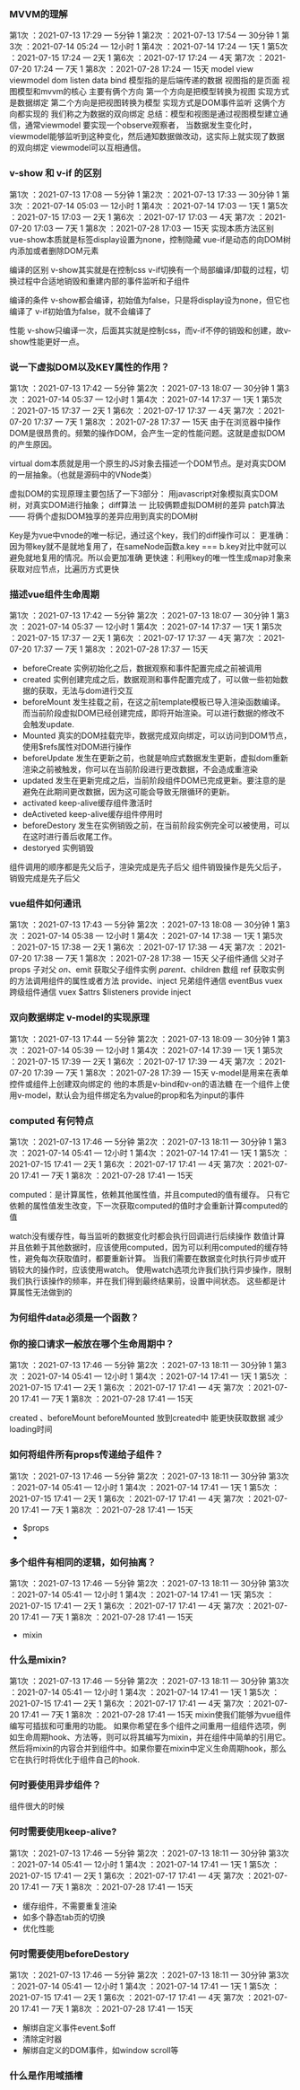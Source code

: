 ### MVVM的理解
第1次 ：2021-07-13 17:29 — 5分钟  1
第2次 ：2021-07-13 17:54 — 30分钟  1
第3次 ：2021-07-14 05:24 — 12小时  1
第4次 ：2021-07-14 17:24 — 1天   1
第5次 ：2021-07-15 17:24 — 2天  1
第6次 ：2021-07-17 17:24 — 4天
第7次 ：2021-07-20 17:24 — 7天  1
第8次 ：2021-07-28 17:24 — 15天
 model view viewmodel
 dom listen
 data bind
 模型指的是后端传递的数据 视图指的是页面 视图模型和mvvm的核心 主要有俩个方向
    第一个方向是把模型转换为视图 实现方式是数据绑定
    第二个方向是把视图转换为模型 实现方式是DOM事件监听
    这俩个方向都实现的 我们称之为数据的双向绑定
    总结：模型和视图是通过视图模型建立通信，通常viewmodel 要实现一个observe观察者，
    当数据发生变化时，viewmodel能够监听到这种变化，然后通知数据做改动，这实际上就实现了数据的双向绑定
    viewmodel可以互相通信。

### v-show 和 v-if 的区别
第1次 ：2021-07-13 17:08 — 5分钟  1
第2次 ：2021-07-13 17:33 — 30分钟  1
第3次 ：2021-07-14 05:03 — 12小时  1
第4次 ：2021-07-14 17:03 — 1天  1
第5次 ：2021-07-15 17:03 — 2天  1
第6次 ：2021-07-17 17:03 — 4天
第7次 ：2021-07-20 17:03 — 7天  1
第8次 ：2021-07-28 17:03 — 15天
实现本质方法区别
vue-show本质就是标签display设置为none，控制隐藏
vue-if是动态的向DOM树内添加或者删除DOM元素

编译的区别
v-show其实就是在控制css
v-if切换有一个局部编译/卸载的过程，切换过程中合适地销毁和重建内部的事件监听和子组件

编译的条件
v-show都会编译，初始值为false，只是将display设为none，但它也编译了
v-if初始值为false，就不会编译了

性能
v-show只编译一次，后面其实就是控制css，而v-if不停的销毁和创建，故v-show性能更好一点。

### 说一下虚拟DOM以及KEY属性的作用？
第1次 ：2021-07-13 17:42 — 5分钟 
第2次 ：2021-07-13 18:07 — 30分钟  1
第3次 ：2021-07-14 05:37 — 12小时  1
第4次 ：2021-07-14 17:37 — 1天  1
第5次 ：2021-07-15 17:37 — 2天  1
第6次 ：2021-07-17 17:37 — 4天
第7次 ：2021-07-20 17:37 — 7天  1
第8次 ：2021-07-28 17:37 — 15天
由于在浏览器中操作DOM是很昂贵的。频繁的操作DOM，会产生一定的性能问题。这就是虚拟DOM的产生原因。

virtual dom本质就是用一个原生的JS对象去描述一个DOM节点。是对真实DOM的一层抽象。（也就是源码中的VNode类）

虚拟DOM的实现原理主要包括了一下3部分：
  用javascript对象模拟真实DOM树，对真实DOM进行抽象；
  diff算法 一 比较俩颗虚拟DOM树的差异
  patch算法 —— 将俩个虚拟DOM独享的差异应用到真实的DOM树

  Key是为vue中vnode的唯一标记，通过这个key，我们的diff操作可以：
  更准确：因为带key就不是就地复用了，在sameNode函数a.key === b.key对比中就可以避免就地复用的情况。所以会更加准确
  更快速：利用key的唯一性生成map对象来获取对应节点，比遍历方式更快

### 描述vue组件生命周期
第1次 ：2021-07-13 17:42 — 5分钟
第2次 ：2021-07-13 18:07 — 30分钟  1
第3次 ：2021-07-14 05:37 — 12小时  1
第4次 ：2021-07-14 17:37 — 1天  1
第5次 ：2021-07-15 17:37 — 2天  1
第6次 ：2021-07-17 17:37 — 4天
第7次 ：2021-07-20 17:37 — 7天  1
第8次 ：2021-07-28 17:37 — 15天
* beforeCreate 实例初始化之后，数据观察和事件配置完成之前被调用
* created 实例创建完成之后，数据观测和事件配置完成了，可以做一些初始数据的获取，无法与dom进行交互
* beforeMount 发生挂载之前，在这之前template模板已导入渲染函数编译。而当前阶段虚拟DOM已经创建完成，即将开始渲染。可以进行数据的修改不会触发update.
* Mounted 真实的DOM挂载完毕，数据完成双向绑定，可以访问到DOM节点，使用$refs属性对DOM进行操作
* beforeUpdate 发生在更新之前，也就是响应式数据发生更新，虚拟dom重新渲染之前被触发，你可以在当前阶段进行更改数据，不会造成重渲染
* updated 发生在更新完成之后，当前阶段组件DOM已完成更新。要注意的是避免在此期间更改数据，因为这可能会导致无限循环的更新。
* activated  keep-alive缓存组件激活时
* deActiveted keep-alive缓存组件停用时
* beforeDestory 发生在实例销毁之前，在当前阶段实例完全可以被使用，可以在这时进行善后收尾工作。
* destoryed 实例销毁

组件调用的顺序都是先父后子，渲染完成是先子后父
组件销毁操作是先父后子，销毁完成是先子后父

### vue组件如何通讯
第1次 ：2021-07-13 17:43 — 5分钟
第2次 ：2021-07-13 18:08 — 30分钟   1
第3次 ：2021-07-14 05:38 — 12小时   1
第4次 ：2021-07-14 17:38 — 1天  1
第5次 ：2021-07-15 17:38 — 2天  1
第6次 ：2021-07-17 17:38 — 4天
第7次 ：2021-07-20 17:38 — 7天  1
第8次 ：2021-07-28 17:38 — 15天
父子组件通信
  父对子  props 子对父 $on、$emit
  获取父子组件实例 $parent、$children 数组
    ref 获取实例的方法调用组件的属性或者方法
    provide、inject
  兄弟组件通信
    eventBus vuex
  跨级组件通信
    vuex $attrs $listeners provide inject

### 双向数据绑定 v-model的实现原理
第1次 ：2021-07-13 17:44 — 5分钟
第2次 ：2021-07-13 18:09 — 30分钟  1
第3次 ：2021-07-14 05:39 — 12小时  1
第4次 ：2021-07-14 17:39 — 1天  1
第5次 ：2021-07-15 17:39 — 2天  1
第6次 ：2021-07-17 17:39 — 4天
第7次 ：2021-07-20 17:39 — 7天  1
第8次 ：2021-07-28 17:39 — 15天
  v-model是用来在表单控件或组件上创建双向绑定的
  他的本质是v-bind和v-on的语法糖
  在一个组件上使用v-model，默认会为组件绑定名为value的prop和名为input的事件

### computed 有何特点
第1次 ：2021-07-13 17:46 — 5分钟
第2次 ：2021-07-13 18:11 — 30分钟  1
第3次 ：2021-07-14 05:41 — 12小时  1
第4次 ：2021-07-14 17:41 — 1天   1
第5次 ：2021-07-15 17:41 — 2天  1
第6次 ：2021-07-17 17:41 — 4天
第7次 ：2021-07-20 17:41 — 7天  1
第8次 ：2021-07-28 17:41 — 15天

computed：是计算属性，依赖其他属性值，并且computed的值有缓存。
只有它依赖的属性值发生改变，下一次获取computed的值时才会重新计算computed的值

watch没有缓存性，每当监听的数据变化时都会执行回调进行后续操作
数值计算并且依赖于其他数据时，应该使用computed，因为可以利用computed的缓存特性，避免每次获取值时，都要重新计算。
当我们需要在数据变化时执行异步或开销较大的操作时，应该使用watch。
使用watch选项允许我们执行异步操作，限制我们执行该操作的频率，并在我们得到最终结果前，设置中间状态。
这些都是计算属性无法做到的

### 为何组件data必须是一个函数？

### 你的接口请求一般放在哪个生命周期中？
第1次 ：2021-07-13 17:46 — 5分钟
第2次 ：2021-07-13 18:11 — 30分钟  1
第3次 ：2021-07-14 05:41 — 12小时  1
第4次 ：2021-07-14 17:41 — 1天   1
第5次 ：2021-07-15 17:41 — 2天  1
第6次 ：2021-07-17 17:41 — 4天
第7次 ：2021-07-20 17:41 — 7天  1
第8次 ：2021-07-28 17:41 — 15天

created 、beforeMount beforeMounted
放到created中 能更快获取数据 减少loading时间

### 如何将组件所有props传递给子组件？
第1次 ：2021-07-13 17:46 — 5分钟
第2次 ：2021-07-13 18:11 — 30分钟
第3次 ：2021-07-14 05:41 — 12小时  1
第4次 ：2021-07-14 17:41 — 1天   1
第5次 ：2021-07-15 17:41 — 2天  1
第6次 ：2021-07-17 17:41 — 4天
第7次 ：2021-07-20 17:41 — 7天  1
第8次 ：2021-07-28 17:41 — 15天
* $props
* <User v-bind="$props" />

### 多个组件有相同的逻辑，如何抽离？
第1次 ：2021-07-13 17:46 — 5分钟
第2次 ：2021-07-13 18:11 — 30分钟 
第3次 ：2021-07-14 05:41 — 12小时  1
第4次 ：2021-07-14 17:41 — 1天
第5次 ：2021-07-15 17:41 — 2天  1
第6次 ：2021-07-17 17:41 — 4天
第7次 ：2021-07-20 17:41 — 7天  1
第8次 ：2021-07-28 17:41 — 15天
* mixin

### 什么是mixin?
第1次 ：2021-07-13 17:46 — 5分钟
第2次 ：2021-07-13 18:11 — 30分钟
第3次 ：2021-07-14 05:41 — 12小时  1
第4次 ：2021-07-14 17:41 — 1天   1
第5次 ：2021-07-15 17:41 — 2天  1
第6次 ：2021-07-17 17:41 — 4天
第7次 ：2021-07-20 17:41 — 7天  1
第8次 ：2021-07-28 17:41 — 15天
mixin使我们能够为vue组件编写可插拔和可重用的功能。
如果你希望在多个组件之间重用一组组件选项，例如生命周期hook、方法等，则可以将其编写为mixin，并在组件中简单的引用它。
然后将mixin的内容合并到组件中。如果你要在mixin中定义生命周期hook，那么它在执行时将优化于组件自己的hook.

### 何时要使用异步组件？
组件很大的时候

### 何时需要使用keep-alive?
第1次 ：2021-07-13 17:46 — 5分钟
第2次 ：2021-07-13 18:11 — 30分钟
第3次 ：2021-07-14 05:41 — 12小时  1
第4次 ：2021-07-14 17:41 — 1天   1
第5次 ：2021-07-15 17:41 — 2天  1
第6次 ：2021-07-17 17:41 — 4天
第7次 ：2021-07-20 17:41 — 7天  1
第8次 ：2021-07-28 17:41 — 15天

* 缓存组件，不需要重复渲染
* 如多个静态tab页的切换
* 优化性能

### 何时需要使用beforeDestory
第1次 ：2021-07-13 17:46 — 5分钟
第2次 ：2021-07-13 18:11 — 30分钟
第3次 ：2021-07-14 05:41 — 12小时  1
第4次 ：2021-07-14 17:41 — 1天   1
第5次 ：2021-07-15 17:41 — 2天  1
第6次 ：2021-07-17 17:41 — 4天
第7次 ：2021-07-20 17:41 — 7天  1
第8次 ：2021-07-28 17:41 — 15天

* 解绑自定义事件event.$off
* 清除定时器
* 解绑自定义的DOM事件，如window scroll等

### 什么是作用域插槽